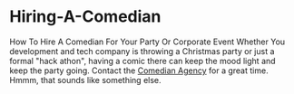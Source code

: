 # Hiring-A-Comedian
How To Hire A Comedian For Your Party Or Corporate Event
Whether You development and tech company is throwing a Christmas party or just a formal "hack athon", having a comic there can keep the mood light and keep the party going.  Contact the <a href="http://www.comedianagency">Comedian Agency</a> for a great time.  Hmmm, that sounds like something else. 
